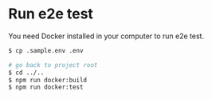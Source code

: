 # Run e2e test

You need Docker installed in your computer to run e2e test.

```bash
$ cp .sample.env .env

# go back to project root
$ cd ../..
$ npm run docker:build
$ npm run docker:test
```
